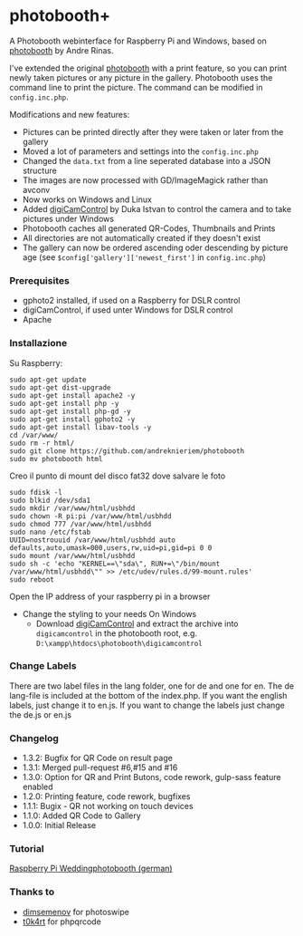 # photobooth+
A Photobooth webinterface for Raspberry Pi and Windows, based on [photobooth](https://github.com/andreknieriem/photobooth) by Andre Rinas.

I've extended the original [photobooth](https://github.com/andreknieriem/photobooth) with a print feature, so you can print newly taken pictures or any picture in the gallery. Photobooth uses the command line to print the picture. The command can be modified in ```config.inc.php```.

Modifications and new features:
- Pictures can be printed directly after they were taken or later from the gallery
- Moved a lot of parameters and settings into the ```config.inc.php```
- Changed the ```data.txt``` from a line seperated database into a JSON structure
- The images are now processed with GD/ImageMagick rather than avconv
- Now works on Windows and Linux
- Added [digiCamControl](http://digicamcontrol.com/) by Duka Istvan to control the camera and to take pictures under Windows
- Photobooth caches all generated QR-Codes, Thumbnails and Prints
- All directories are not automatically created if they doesn't exist
- The gallery can now be ordered ascending oder descending by picture age (see ```$config['gallery']['newest_first']``` in ```config.inc.php```)

### Prerequisites
- gphoto2 installed, if used on a Raspberry for DSLR control
- digiCamControl, if used unter Windows for DSLR control
- Apache

### Installazione
Su Raspberry:
```
sudo apt-get update
sudo apt-get dist-upgrade
sudo apt-get install apache2 -y
sudo apt-get install php -y
sudo apt-get install php-gd -y
sudo apt-get install gphoto2 -y
sudo apt-get install libav-tools -y
cd /var/www/
sudo rm -r html/
sudo git clone https://github.com/andreknieriem/photobooth
sudo mv photobooth html

```

Creo il punto di mount del disco fat32 dove salvare le foto
```
sudo fdisk -l
sudo blkid /dev/sda1
sudo mkdir /var/www/html/usbhdd
sudo chown -R pi:pi /var/www/html/usbhdd
sudo chmod 777 /var/www/html/usbhdd
sudo nano /etc/fstab
UUID=nostrouuid /var/www/html/usbhdd auto defaults,auto,umask=000,users,rw,uid=pi,gid=pi 0 0
sudo mount /var/www/html/usbhdd
sudo sh -c 'echo "KERNEL==\"sda\", RUN+=\"/bin/mount /var/www/html/usbhdd\"" >> /etc/udev/rules.d/99-mount.rules'
sudo reboot
```


Open the IP address of your raspberry pi in a browser

- Change the styling to your needs
On Windows
    - Download [digiCamControl](http://digicamcontrol.com/) and extract the archive into ```digicamcontrol``` in the photobooth root, e.g. ```D:\xampp\htdocs\photobooth\digicamcontrol```

### Change Labels
There are two label files in the lang folder, one for de and one for en. The de lang-file is included at the bottom of the index.php.
If you want the english labels, just change it to en.js.
If you want to change the labels just change the de.js or en.js

### Changelog
- 1.3.2: Bugfix for QR Code on result page
- 1.3.1: Merged pull-request #6,#15 and #16
- 1.3.0: Option for QR and Print Butons, code rework, gulp-sass feature enabled
- 1.2.0: Printing feature, code rework, bugfixes
- 1.1.1: Bugix - QR not working on touch devices
- 1.1.0: Added QR Code to Gallery
- 1.0.0: Initial Release

### Tutorial
[Raspberry Pi Weddingphotobooth (german)](https://www.andrerinas.de/tutorials/raspberry-pi-einen-dslr-weddingphotobooth-erstellen.html)

### Thanks to
- [dimsemenov](https://github.com/dimsemenov/photoswipe) for photoswipe
- [t0k4rt](https://github.com/t0k4rt/phpqrcode) for phpqrcode
